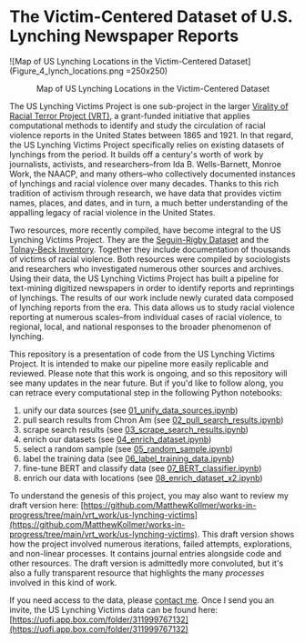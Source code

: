 # The Victim-Centered Dataset of U.S. Lynching Newspaper Reports

![Map of US Lynching Locations in the Victim-Centered Dataset](Figure_4_lynch_locations.png =250x250)
<p align="center">Map of US Lynching Locations in the Victim-Centered Dataset</p>

The US Lynching Victims Project is one sub-project in the larger [Virality of Racial Terror Project (VRT)](https://www.racialviolencearchive.com/vrt-project.html), a grant-funded initiative that applies computational methods to identify and study the circulation of racial violence reports in the United States between 1865 and 1921. In that regard, the US Lynching Victims Project specifically relies on existing datasets of lynchings from the period. It builds off a century's worth of work by journalists, activists, and researchers–from Ida B. Wells-Barnett, Monroe Work, the NAACP, and many others–who collectively documented instances of lynchings and racial violence over many decades. Thanks to this rich tradition of activism through research, we have data that provides victim names, places, and dates, and in turn, a much better understanding of the appalling legacy of racial violence in the United States.

Two resources, more recently compiled, have become integral to the US Lynching Victims Project. They are the [Seguin-Rigby Dataset](https://journals.sagepub.com/doi/full/10.1177/2378023119841780) and the [Tolnay-Beck Inventory](https://www.press.uillinois.edu/books/?id=p064135). Together they include documentation of thousands of victims of racial violence. Both resources were compiled by sociologists and researchers who investigated numerous other sources and archives. Using their data, the US Lynching Victims Project has built a pipeline for text-mining digitized newspapers in order to identify reports and reprintings of lynchings. The results of our work include newly curated data composed of lynching reports from the era. This data allows us to study racial violence reporting at numerous scales–from individual cases of racial violence, to regional, local, and national responses to the broader phenomenon of lynching.

This repository is a presentation of code from the US Lynching Victims Project. It is intended to make our pipeline more easily replicable and reviewed. Please note that this work is ongoing, and so this repository will see many updates in the near future. But if you'd like to follow along, you can retrace every computational step in the following Python notebooks:

1) unify our data sources (see [01_unify_data_sources.ipynb](https://github.com/MatthewKollmer/us_lynching_victims/blob/main/01_unify_data_sources.ipynb))
2) pull search results from Chron Am (see [02_pull_search_results.ipynb](https://github.com/MatthewKollmer/us_lynching_victims/blob/main/02_pull_search_results.ipynb))
3) scrape search results (see [03_scrape_search_results.ipynb](https://github.com/MatthewKollmer/us_lynching_victims/blob/main/03_scrape_search_results.ipynb))
4) enrich our datasets (see [04_enrich_dataset.ipynb](https://github.com/MatthewKollmer/us_lynching_victims/blob/main/04_enrich_dataset.ipynb))
5) select a random sample (see [05_random_sample.ipynb](https://github.com/MatthewKollmer/us_lynching_victims/blob/main/05_random_sample.ipynb))
6) label the training data (see [06_label_training_data.ipynb](https://github.com/MatthewKollmer/us_lynching_victims/blob/main/06_label_training_data.ipynb))
7) fine-tune BERT and classify data (see [07_BERT_classifier.ipynb](https://github.com/MatthewKollmer/us_lynching_victims/blob/main/07_BERT_classifier.ipynb))
8) enrich our data with locations (see [08_enrich_dataset_x2.ipynb](https://github.com/MatthewKollmer/us_lynching_victims/blob/main/08_enrich_dataset_x2.ipynb))

To understand the genesis of this project, you may also want to review my draft version here: [https://github.com/MatthewKollmer/works-in-progress/tree/main/vrt_work/us-lynching-victims](https://github.com/MatthewKollmer/works-in-progress/tree/main/vrt_work/us-lynching-victims). This draft version shows how the project involved numerous iterations, failed attempts, explorations, and non-linear processes. It contains journal entries alongside code and other resources. The draft version is admittedly more convoluted, but it's also a fully transparent resource that highlights the many _processes_ involved in this kind of work.

If you need access to the data, please [contact me](https://matthewkollmer.com/contact/). Once I send you an invite, the US Lynching Victims data can be found here: [https://uofi.app.box.com/folder/311999767132](https://uofi.app.box.com/folder/311999767132)
